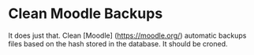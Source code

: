 Clean Moodle Backups
====================

It does just that. Clean [Moodle] (https://moodle.org/) automatic backups files based on the hash 
stored in the database. It should be croned.
